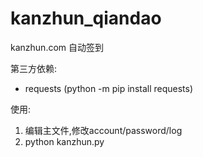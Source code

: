 # kanzhun_qiandao
kanzhun.com 自动签到

第三方依赖:
  * requests  (python -m pip install requests)

使用:
  1. 编辑主文件,修改account/password/log
  2. python kanzhun.py
